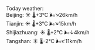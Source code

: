 Today weather:  
Beijing: ☀️   🌡️+3°C 🌬️↘26km/h  
Tianjin: ☀️   🌡️+3°C 🌬️↘15km/h  
Shijiazhuang: ☀️   🌡️+2°C 🌬️↓4km/h  
Tangshan: ☀️   🌡️-2°C 🌬️↙11km/h  
